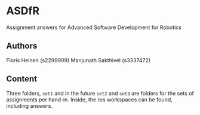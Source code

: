 # ASDfR
Assignment answers for Advanced Software Development for Robotics

## Authors
Floris Heinen (s2299909)
Manjunath Sakthivel (s3337472)
## Content
Three folders, `set1` and in the future `set2` and `set3` are folders for the sets of assignments per hand-in. Inside, the ros workspaces can be found, including answers.
